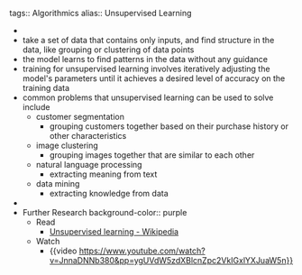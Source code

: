 tags:: Algorithmics
alias:: Unsupervised Learning

-
- take a set of data that contains only inputs, and find structure in the data, like grouping or clustering of data points
- the model learns to find patterns in the data without any guidance
- training for unsupervised learning involves iteratively adjusting the model's parameters until it achieves a desired level of accuracy on the training data
- common problems that unsupervised learning can be used to solve include
	- customer segmentation
		- grouping customers together based on their purchase history or other characteristics
	- image clustering
		- grouping images together that are similar to each other
	- natural language processing
		- extracting meaning from text
	- data mining
		- extracting knowledge from data
-
- Further Research
  background-color:: purple
	- Read
		- [Unsupervised learning - Wikipedia](https://en.wikipedia.org/wiki/Unsupervised_learning)
	- Watch
		- {{video https://www.youtube.com/watch?v=JnnaDNNb380&pp=ygUVdW5zdXBlcnZpc2VkIGxlYXJuaW5n}}